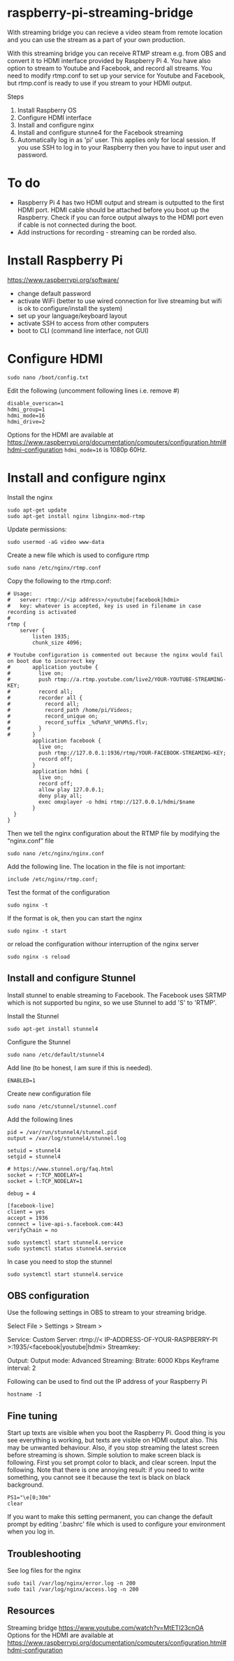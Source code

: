 # raspberry-pi-streaming-bridge

With streaming bridge you can recieve a video steam from remote location and you can use the stream as a part of your own production.

With this streaming bridge you can receive RTMP stream e.g. from OBS and convert it to HDMI interface provided by Raspberry Pi 4. You have also option to stream to Youtube and Facebook, and record all streams. You need to modify rtmp.conf to set up your service for Youtube and Facebook, but rtmp.conf is ready to use if you stream to your HDMI output.

Steps
1. Install Raspberry OS
2. Configure HDMI interface
3. Install and configure nginx
4. Install and configure stunne4 for the Facebook streaming
5. Automatically log in as 'pi' user. This applies only for local session. If you use SSH to log in to your Raspberry then you have to input user and password.

# To do

- Raspberry Pi 4 has two HDMI output and stream is outputted to the first HDMI port. HDMI cable should be attached before you boot up the Raspberry. Check if you can force output always to the HDMI port even if cable is not connected during the boot.
- Add instructions for recording - streaming can be rorded also.

# Install Raspberry Pi

https://www.raspberrypi.org/software/

- change default password
- activate WiFi (better to use wired connection for live streaming but wifi is ok to configure/install the system)
- set up your language/keyboard layout
- activate SSH to access from other computers
- boot to CLI (command line interface, not GUI)

# Configure HDMI

```
sudo nano /boot/config.txt
```
Edit the following (uncomment following lines i.e. remove #)
```
disable_overscan=1
hdmi_group=1
hdmi_mode=16
hdmi_drive=2
```
Options for the HDMI are available at https://www.raspberrypi.org/documentation/computers/configuration.html#hdmi-configuration
`hdmi_mode=16` is 1080p 60Hz.

# Install and configure nginx

Install the nginx
```
sudo apt-get update
sudo apt-get install nginx libnginx-mod-rtmp
```

Update permissions:
```
sudo usermod -aG video www-data
```
Create a new file which is used to configure rtmp
```
sudo nano /etc/nginx/rtmp.conf
```
Copy the following to the rtmp.conf:
```
# Usage:
#   server: rtmp://<ip address>/<youtube|facebook|hdmi>
#   key: whatever is accepted, key is used in filename in case recording is activated 
#
rtmp {
    server {
        listen 1935;
        chunk_size 4096;
        
# Youtube configuration is commented out because the nginx would fail on boot due to incorrect key 
#       application youtube {
#         live on;
#         push rtmp://a.rtmp.youtube.com/live2/YOUR-YOUTUBE-STREAMING-KEY;
#         record all;
#         recorder all {
#           record all;
#           record_path /home/pi/Videos;
#           record_unique on;
#           record_suffix _%d%m%Y_%H%M%S.flv;
#         }
#       }
        application facebook {
          live on;
          push rtmp://127.0.0.1:1936/rtmp/YOUR-FACEBOOK-STREAMING-KEY;
          record off;
        }
        application hdmi {
          live on;
          record off;   
          allow play 127.0.0.1;
          deny play all;
          exec omxplayer -o hdmi rtmp://127.0.0.1/hdmi/$name
        }
  }
}
```
Then we tell the nginx configuration about the RTMP file by modifying the “nginx.conf” file
```
sudo nano /etc/nginx/nginx.conf
```
Add the following line. The location in the file is not important:
```
include /etc/nginx/rtmp.conf;
```
Test the format of the configuration
```
sudo nginx -t 
```
If the format is ok, then you can start the nginx
```
sudo nginx -t start
```
or reload the configuration withour interruption of the nginx server
```
sudo nginx -s reload 
```

## Install and configure Stunnel

Install stunnel to enable streaming to Facebook. The Facebook uses SRTMP which is not supported bu nginx, so we use Stunnel to add 'S' to 'RTMP'.

Install the Stunnel
```
sudo apt-get install stunnel4
```

Configure the Stunnel
```
sudo nano /etc/default/stunnel4
```

Add line (to be honest, I am sure if this is needed).
```
ENABLED=1
```

Create new configuration file 
```
sudo nano /etc/stunnel/stunnel.conf
```

Add the following lines
```
pid = /var/run/stunnel4/stunnel.pid
output = /var/log/stunnel4/stunnel.log

setuid = stunnel4
setgid = stunnel4

# https://www.stunnel.org/faq.html
socket = r:TCP_NODELAY=1
socket = l:TCP_NODELAY=1

debug = 4

[facebook-live]
client = yes
accept = 1936
connect = live-api-s.facebook.com:443
verifyChain = no
```

```
sudo systemctl start stunnel4.service
sudo systemctl status stunnel4.service
```

In case you need to stop the stunnel
```
sudo systemctl start stunnel4.service
```

## OBS configuration

Use the following settings in OBS to stream to your streaming bridge.


Select File > Settings > Stream > 

Service: Custom
Server: rtmp://< IP-ADDRESS-OF-YOUR-RASPBERRY-PI >:1935/<facebook|youtube|hdmi>
Streamkey: <anykey>

Output: 
  Output mode: Advanced
        Streaming: 
            Bitrate: 6000 Kbps
            Keyframe interval: 2

Following can be used to find out the IP address of your Raspberry Pi
```
hostname -I
```
    
## Fine tuning

Start up texts are visible when you boot the Raspberry Pi. Good thing is you see everything is working, but texts are visible on HDMI output also. This may be unwanted behaviour. Also, if you stop streaming the latest screen before streaming is shown. Simple solution to make screen black is following. First you set prompt color to black, and clear screen. Input the following. Note that there is one annoying result: if you need to write something, you cannot see it because the text is black on black background. 

```
PS1="\e[0;30m"
clear
```
If you want to make this setting permanent, you can change the default prompt by editing '.bashrc' file which is used to configure your environment when you log in.
    
## Troubleshooting

See log files for the nginx
```
sudo tail /var/log/nginx/error.log -n 200
sudo tail /var/log/nginx/access.log -n 200
``` 
    
 
## Resources
Streaming bridge  https://www.youtube.com/watch?v=MtETl23cnOA
Options for the HDMI are available at https://www.raspberrypi.org/documentation/computers/configuration.html#hdmi-configuration

